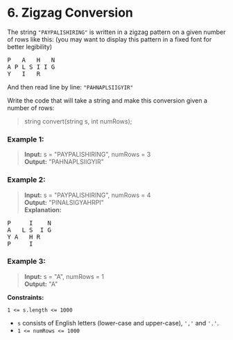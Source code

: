 # 6. Zigzag Conversion

The string `"PAYPALISHIRING"` is written in a zigzag pattern on a given number of rows like this: (you may want to display this pattern in a fixed font for better legibility)

<pre>
P   A   H   N  
A P L S I I G  
Y   I   R  
</pre>

And then read line by line: `"PAHNAPLSIIGYIR"`

Write the code that will take a string and make this conversion given a number of rows:

> string convert(string s, int numRows);
 

### Example 1:

> **Input:** s = "PAYPALISHIRING", numRows = 3  
> **Output:** "PAHNAPLSIIGYIR"  

### Example 2:

> **Input:** s = "PAYPALISHIRING", numRows = 4  
> **Output:** "PINALSIGYAHRPI"  
> **Explanation:**  

<pre>
P     I    N  
A   L S  I G  
Y A   H R  
P     I  
</pre>

### Example 3:

>**Input:** s = "A", numRows = 1  
>**Output:** "A"  
 

**Constraints:**

`1 <= s.length <= 1000`
- `s` consists of English letters (lower-case and upper-case), `','` and `'.'`.
- `1 <= numRows <= 1000`
